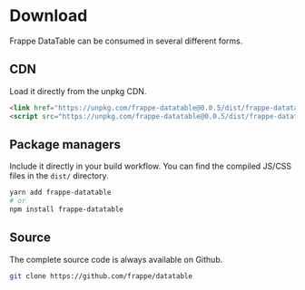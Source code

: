 <!-- add-next-prev-links -->

# Download

Frappe DataTable can be consumed in several different forms.

## CDN

Load it directly from the unpkg CDN.

```html
<link href="https://unpkg.com/frappe-datatable@0.0.5/dist/frappe-datatable.min.css" rel="stylesheet">
<script src="https://unpkg.com/frappe-datatable@0.0.5/dist/frappe-datatable.min.js"></script>
```

## Package managers

Include it directly in your build workflow. You can find the compiled JS/CSS files in the `dist/` directory.

```bash
yarn add frappe-datatable
# or
npm install frappe-datatable
```

## Source

The complete source code is always available on Github.

```bash
git clone https://github.com/frappe/datatable
```